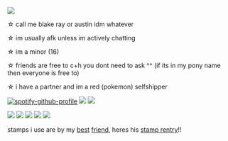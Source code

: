 ![](https://komarev.com/ghpvc/?username=sentientglitch&color=b51b3a&label=✨)

☆ call me blake ray or austin idm whatever

☆ im usually afk unless im actively chatting

☆ im a minor (16)

☆ friends are free to c+h you dont need to ask ^^ (if its in my pony name then everyone is free to)

☆ i have a partner and im a red (pokemon) selfshipper 

[![spotify-github-profile](https://spotify-github-profile.kittinanx.com/api/view?uid=q0racsfnw7djk1orr25r8769o&cover_image=true&theme=natemoo-re&show_offline=true&background_color=121212&interchange=true&bar_color=ffffff&bar_color_cover=false)](https://spotify-github-profile.kittinanx.com/api/view?uid=q0racsfnw7djk1orr25r8769o&redirect=true) ![](https://i.postimg.cc/nz8GMdxH/believe-stamp.png) ![](https://i.postimg.cc/V6pD5RYz/trust_ceremony_stamp.png)

![](https://img.pokemondb.net/sprites/black-white/anim/normal/wartortle.gif) ![](https://img.pokemondb.net/sprites/black-white/anim/normal/pikachu.gif) ![](https://archives.bulbagarden.net/media/upload/9/9a/Spr_B2W2_Red.png) ![](https://img.pokemondb.net/sprites/black-white/anim/normal/charizard.gif) ![](https://img.pokemondb.net/sprites/black-white/anim/shiny/feraligatr.gif)

stamps i use are by my [best](https://github.com/mistpillarshady) [friend](https://github.com/snares-of-derecho), heres his [stamp rentry](https://rentry.co/penance-cant-absolve-your-sin)!!
